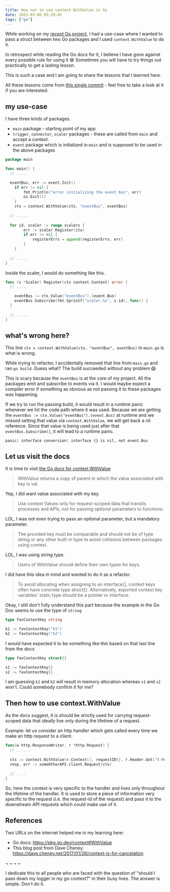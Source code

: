 ```yaml
---
title: How not to use context.WithValue in Go
date: 2023-03-06 05:29:45
tags: ["go"]
---
```


While working on my [recent Go project](https://github.com/scriptnull/waymond), I had a use-case where I wanted to pass a struct between two Go packages and I used `context.WithValue` to do it.

In retrospect while reading the Go docs for it, I believe I have gone against every possible rule for using it 😅 Sometimes you will have to try things out practically to get a lasting lesson.

This is such a case and I am going to share the lessons that I learned here.

All these lessons come from [this single commit](https://github.com/scriptnull/waymond/commit/f429fe9d0d6d1d7b1b6cdfe819a3f8c3eb7e9503) - feel free to take a look at it if you are interested.

## my use-case

I have three kinds of packages.
- `main` package - starting point of my app
- `trigger`, `connector`, `scaler` packages - these are called from `main` and accept a context.
- `event` package which is initialized in `main` and is supposed to be used in the above packages

```go
package main

func main() {
  // .....

  eventBus, err := event.Init()
	if err != nil {
		fmt.Println("error initializing the event bus", err)
		os.Exit(1)
	}
	ctx = context.WithValue(ctx, "eventBus", eventBus)
  
  // .....
  
  for id, scaler := range scalers {
		err := scaler.Register(ctx)
		if err != nil {
			registerErrs = append(registerErrs, err)
		}
	}
  
  // .....
}
```

Inside the scaler, I would do something like this.

```go
func (s *Scaler) Register(ctx context.Context) error {
  // .....

	eventBus := ctx.Value("eventBus").(event.Bus)
	eventBus.Subscribe(fmt.Sprintf("scaler.%s", s.id), func() {
  }
  
  // .....
} 
```

## what's wrong here?

This line `ctx = context.WithValue(ctx, "eventBus", eventBus)` in `main.go` is what is wrong.

While trying to refactor, I accidentally removed that line from `main.go` and ran `go build`. Guess what? The build succeeded without any problem 😱

This is scary because the `eventBus` is at the core of my project. All the packages emit and subscribe to events via it. I would maybe expect a compiler error if something as obvious as not passing it to these packages was happening.

If we try to run the passing build, it would result in a runtime panic whenever we hit the code path where it was used. Because we are getting the `eventBus := ctx.Value("eventBus").(event.Bus)` at runtime and we missed setting that value via `context.WithValue`, we will get back a nil reference. Since that value is being used just after that `eventBus.Subscribe()`, it will lead to a runtime panic.

```
panic: interface conversion: interface {} is nil, not event.Bus
```

## Let us visit the docs

It is time to visit [the Go docs for context.WithValue](https://pkg.go.dev/context#WithValue)

> WithValue returns a copy of parent in which the value associated with key is val.

Yep, I did want value associated with my key.

> Use context Values only for request-scoped data that transits processes and APIs, not for passing optional parameters to functions.

LOL, I was not even trying to pass an optional parameter, but a mandatory parameter.

> The provided key must be comparable and should not be of type string or any other built-in type to avoid collisions between packages using context.

LOL, I was using string type.

> Users of WithValue should define their own types for keys.

I did have this idea in mind and wanted to do it as a refactor.

> To avoid allocating when assigning to an interface{}, context keys often have concrete type struct{}. Alternatively, exported context key variables' static type should be a pointer or interface.

Okay, I still don't fully understand this part because the example in the Go Doc seems to use the type of `string`

```go
type favContextKey string

k1 := favContextKey("k1")
k2 := favContextKey("k2")
```

I would have expected it to be something like this based on that last line from the docs

```go
type favContextKey struct{}

s1 := favContextKey{}
s2 := favContextKey{}
```

I am guessing `k1` and `k2` will result in memory allocation whereas `s1` and `s2` won't. Could somebody confirm it for me?

## Then how to use context.WithValue

As the docs suggest, it is should be strictly used for carrying request-scoped data that ideally live only during the lifetime of a request.

Example: let us consider an http handler which gets called every time we make an http request to a client.

```go
func(w http.ResponseWriter, r *http.Request) {
  // ......
  
  ctx := context.WithValue(r.Context(), requestID{}, r.Header.Get("X-Request-ID"))
  resp, err := someOtherAPI.client.Request(ctx)
  
  // ....
}
```

So, here the context is very specific to the handler and lives only throughout the lifetime of the handler. It is used to store a piece of information very specific to the request (i.e. the request-id of the request) and pass it to the downstream API requests which could make use of it.

## References

Two URLs on the internet helped me in my learning here:

- Go docs: https://pkg.go.dev/context#WithValue
- This blog post from Dave Cheney: https://dave.cheney.net/2017/01/26/context-is-for-cancelation 

~ ~ ~ ~

I dedicate this to all people who are faced with the question of "should I pass down my logger in my go context?" in their busy lives. The answer is simple. Don't do it.
